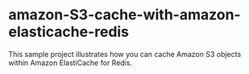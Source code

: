 # amazon-S3-cache-with-amazon-elasticache-redis
This sample project illustrates how you can cache Amazon S3 objects within Amazon ElastiCache for Redis.
